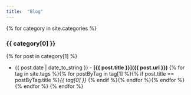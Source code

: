 ```yaml
---
title:  "Blog"
---
```



{% for category in site.categories %}
### {{ category[0] }}

{% for post in category[1] %}
- {{ post.date | date_to_string }} - **[{{ post.title }}]({{ post.url }})** {% for tag in site.tags %}{% for postByTag in tag[1] %}{% if post.title == postByTag.title %}*{{ tag[0] }}* {% endif %}{% endfor %}{% endfor %}
{% endfor %}
{% endfor %}